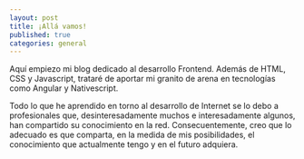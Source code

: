 ```yaml
---
layout: post
title: ¡Allá vamos!
published: true
categories: general
---
```


Aquí empiezo mi blog dedicado al desarrollo Frontend. Además de HTML, CSS y Javascript, trataré de aportar mi granito de arena en tecnologías como Angular y Nativescript.



Todo lo que he aprendido en torno al desarrollo de Internet se lo debo a profesionales que, desinteresadamente muchos e interesadamente algunos, han compartido su conocimiento en la red. Consecuentemente, creo que lo adecuado es que comparta, en la medida de mis posibilidades, el conocimiento que actualmente tengo y en el futuro adquiera.
